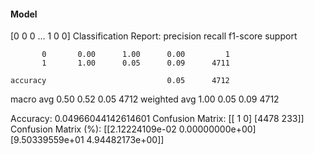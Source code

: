 #### Model
[0 0 0 ... 1 0 0]
Classification Report:
              precision    recall  f1-score   support

           0       0.00      1.00      0.00         1
           1       1.00      0.05      0.09      4711

    accuracy                           0.05      4712
   macro avg       0.50      0.52      0.05      4712
weighted avg       1.00      0.05      0.09      4712

Accuracy: 0.04966044142614601
Confusion Matrix:
[[   1    0]
 [4478  233]]
Confusion Matrix (%):
[[2.12224109e-02 0.00000000e+00]
 [9.50339559e+01 4.94482173e+00]]
